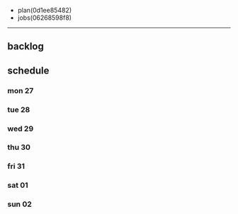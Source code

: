 
- plan(0d1ee85482)
- jobs(06268598f8)
---

## backlog

## schedule
### mon 27
### tue 28
### wed 29
### thu 30
### fri 31
### sat 01
### sun 02



